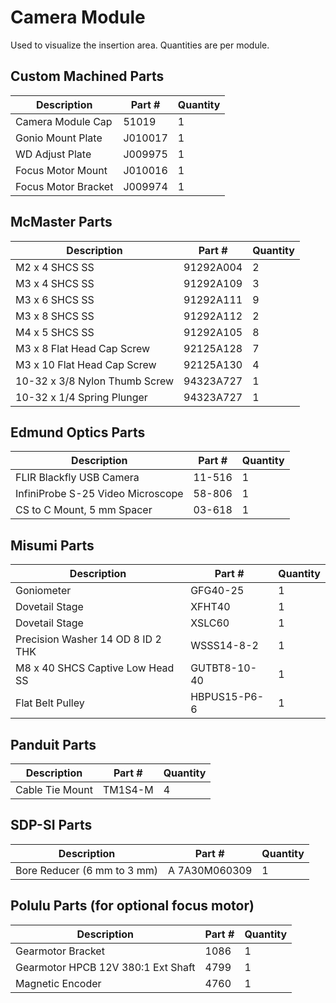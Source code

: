 # Camera Module

Used to visualize the insertion area. Quantities are per module.

## Custom Machined Parts

|  Description              |  Part #   |  Quantity   |
| ------------------------- | --------- | ----------- |
|  Camera Module Cap        | 51019     | 1           |
|  Gonio Mount Plate        | J010017   | 1           |
|  WD Adjust Plate          | J009975   | 1           |
|  Focus Motor Mount        | J010016   | 1           |
|  Focus Motor Bracket      | J009974   | 1           |

## McMaster Parts

|  Description                         |  Part #    |  Quantity   |
| ------------------------------------ | ---------  | ----------- |
|  M2 x 4 SHCS SS                      | 91292A004  | 2           |
|  M3 x 4 SHCS SS                      | 91292A109  | 3           |
|  M3 x 6 SHCS SS                      | 91292A111  | 9           |
|  M3 x 8 SHCS SS                      | 91292A112  | 2           |
|  M4 x 5 SHCS SS                      | 91292A105  | 8           |
|  M3 x 8 Flat Head Cap Screw          | 92125A128  | 7           |
|  M3 x 10 Flat Head Cap Screw         | 92125A130  | 4           |
|  10-32 x 3/8 Nylon Thumb Screw       | 94323A727  | 1           |
|  10-32 x 1/4 Spring Plunger          | 94323A727  | 1           |

## Edmund Optics Parts

|  Description                         |  Part #    |  Quantity   |
| ------------------------------------ | ---------  | ----------- |
|  FLIR Blackfly USB Camera            | 11-516     | 1           |
|  InfiniProbe S-25 Video Microscope   | 58-806     | 1           |
|  CS to C Mount, 5 mm Spacer          | 03-618     | 1           |

## Misumi Parts

|  Description                         |  Part #      |  Quantity   |
| ------------------------------------ | -----------  | ----------- |
|  Goniometer                          | GFG40-25     | 1           |
|  Dovetail Stage                      | XFHT40       | 1           |
|  Dovetail Stage                      | XSLC60       | 1           |
|  Precision Washer 14 OD 8 ID 2 THK   | WSSS14-8-2   | 1           |
|  M8 x 40 SHCS Captive Low Head SS    | GUTBT8-10-40 | 1           |
|  Flat Belt Pulley                    | HBPUS15-P6-6 | 1           |

## Panduit Parts

|  Description                         |  Part #    |  Quantity   |
| ------------------------------------ | ---------  | ----------- |
|  Cable Tie Mount                     |  TM1S4-M   | 4           |

## SDP-SI Parts

|  Description                         |  Part #         |  Quantity   |
| ------------------------------------ | --------------  | ----------- |
|  Bore Reducer (6 mm to 3 mm)         | A 7A30M060309   | 1           |

## Polulu Parts (for optional focus motor)

|  Description                         |  Part #    |  Quantity   |
| ------------------------------------ | ---------  | ----------- |
|  Gearmotor Bracket                   | 1086       | 1           |
|  Gearmotor HPCB 12V 380:1 Ext Shaft  | 4799       | 1           |
|  Magnetic Encoder                    | 4760       | 1           |
